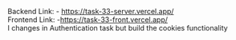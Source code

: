 Backend Link: - https://task-33-server.vercel.app/
<br>
Frontend Link: -https://task-33-front.vercel.app/
<br>
I changes in Authentication task but build the cookies functionality
